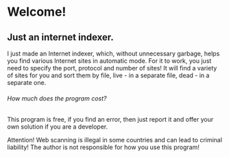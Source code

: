 # Welcome!
## Just an internet indexer.

I just made an Internet indexer, which, without unnecessary garbage, helps you find various Internet sites in automatic mode.
For it to work, you just need to specify the port, protocol and number of sites! It will find a variety of sites for you and sort them by file, live - in a separate file, dead - in a separate one.

###### How much does the program cost?
This program is free, if you find an error, then just report it and offer your own solution if you are a developer.

Attention! Web scanning is illegal in some countries and can lead to criminal liability! The author is not responsible for how you use this program!
